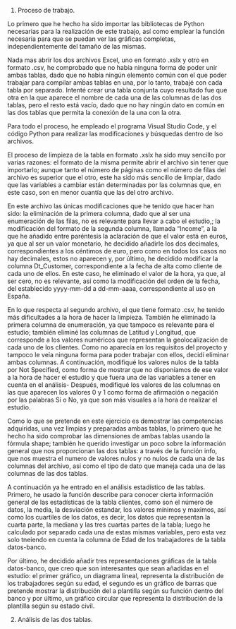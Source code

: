 1. Proceso de trabajo.

Lo primero que he hecho ha sido importar las bibliotecas de Python necesarias para la realización de este trabajo, así como emplear la función necesaria para que se puedan ver las gráficas completas, independientemente del tamaño de las mismas.

Nada mas abrir los dos archivos Excel, uno en formato .xslx y otro en formato .csv, he comprobado que no había ninguna forma de poder unir ambas tablas, dado que no había ningún elemento común con el que poder trabajar para compilar ambas tablas en una, por lo tanto, 
trabajé con cada tabla por separado. Intenté crear una tabla conjunta cuyo resultado fue que otra en la que aparece el nombre de cada una de las columnas de las dos tablas, pero el resto está vacío, dado que no hay ningún dato en común en las dos tablas que permita la 
conexión de la una con la otra.

Para todo el proceso, he empleado el programa Visual Studio Code, y el código Python para realizar las modificaciones y búsquedas dentro de lso archivos.

El proceso de limpieza de la tabla en formato .xslx ha sido muy sencillo por varias razones: el formato de la misma permite abrir el archivo sin tener que importarlo; aunque tanto el número de páginas como el número de filas del archivo es superior que el otro, 
este ha sido más sencillo de limpiar, dado que las variables a cambiar están determinadas por las columnas que, en este caso, son en menor cuantía que las del otro archivo. 

En este archivo las únicas modificaciones que he tenido que hacer han sido: la eliminación de la primera columna, dado que al ser una enumeración de las filas, no es relevante para llevar a cabo el estudio,; la modificación del formato de la segunda columna, 
llamada “Income”, a la que he añadido entre paréntesis la aclaración de que el valor está en euros, ya que al ser un valor monetario, he decidido añadirle los dos decimales, correspondientes a los céntimos de euro, pero como en todos los casos no hay decimales, estos no 
aparecen y, por último, he decidido modificar la columna Dt_Customer, correspondiente a la fecha de alta como cliente de cada uno de ellos. En este caso, he eliminado el valor de la hora, ya que, al ser cero, no es relevante, así como la modificación del orden de la fecha, 
del establecido yyyy-mm-dd a dd-mm-aaaa, correspondiente al uso en España.

En lo que respecta al segundo archivo, el que tiene formato .csv, he tenido más dificultades a la hora de hacer la limpieza. También he eliminado la primera columna de enumeración, ya que tampoco es relevante para el estudio; también eliminé las columnas de Latitud y 
Longitud, que corresponde a los valores numéricos que representan la geolocalización de cada uno de los clientes. Como no aparecía en los requisitos del proyecto y tampoco le veía ninguna forma para poder trabajar con ellos, decidí eliminar ambas columnas. A continuación, 
modifiqué los valores nulos de la tabla por Not Specified, como forma de mostrar que no disponíamos de ese valor a la hora de hacer el estudio y que fuera una de las variables a tener en cuenta en el análisis- Después, modifiqué los valores de las columnas en las que 
aparecen los valores 0 y 1 como forma de afirmación o negación por las palabras Sí o No, ya que son más visuales a la hora de realizar el estudio.

Como lo que se pretende en este ejercicio es demostrar las competencias adquiridas, una vez limpias y preparadas ambas tablas, lo primero que he hecho ha sido comprobar las dimensiones de ambas tablas usando la fórmula shape; también he querido investigar un poco sobre la 
información general que nos proporcionan las dos tablas: a través de la función info, que nos muestra el numero de valores nulos y no nulos de cada una de las columnas del archivo, asi como el tipo de dato que maneja cada una de las columnas de las dos tablas.

A continuación ya he entrado en el análisis estadístico de las tablas. Primero, he usado la función describe para conocer cierta información general de las estadísticas de la tabla clientes, como son el número de datos, la media, la desviación estandar, los valores mínimos
y maximos, así como los cuartiles de los datos, es decir, los datos que representan la cuarta parte, la mediana y las tres cuartas partes de la tabla; luego he calculado por separado cada una de estas mismas variables, pero esta vez solo tneiendo en cuenta la columna de 
Edad de los trabajadores de la tabla datos-banco.

Por último, he decidido añadir tres representaciones gráficas de la tabla datos-banco, que creo que son interesantes que sean añadidas en el estudio: el primer gráfico, un diagrama lineal, representa la distribución de los trabajadores según su edad, el segundo es un 
gráfico de barras que pretende mostrar la distribución del a plantilla según su función dentro del banco y por último, un gráfico circular que representa la distribución de la plantilla según su estado civil.

2. Análisis de las dos tablas.
